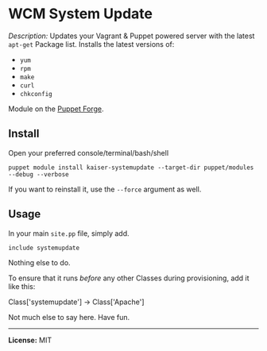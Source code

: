 # WCM System Update

*Description:* Updates your Vagrant & Puppet powered server with the latest `apt-get` Package list.
Installs the latest versions of:

 * `yum`
 * `rpm`
 * `make`
 * `curl`
 * `chkconfig`

Module on the [Puppet Forge](https://forge.puppetlabs.com/kaiser/systemupdate).

## Install

Open your preferred console/terminal/bash/shell

    puppet module install kaiser-systemupdate --target-dir puppet/modules --debug --verbose

If you want to reinstall it, use the `--force` argument as well.

## Usage

In your main `site.pp` file, simply add.

    include systemupdate

Nothing else to do.

To ensure that it runs _before_ any other Classes during provisioning, add it like this:

  Class['systemupdate']
  -> Class['Apache']

Not much else to say here. Have fun.

---

**License:** MIT